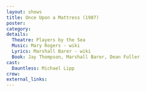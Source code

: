 ```yaml
---
layout: shows
title: Once Upon a Mattress (1987)
poster:
category:
details:
  Theatre: Players by the Sea
  Music: Mary Rogers - wiki
  Lyrics: Marshall Barer - wiki
  Book: Jay Thompson, Marshall Barer, Dean Fuller
cast:
  Dauntless: Michael Lipp
crew:
external_links:
---
```

